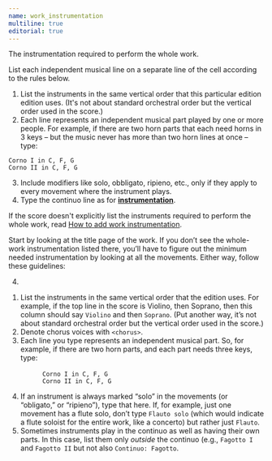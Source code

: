 ```yaml
---
name: work_instrumentation
multiline: true
editorial: true
---
```

The instrumentation required to perform the whole work.

List each independent musical line on a separate line of the cell according to the rules below.

1. List the instruments in the same vertical order that this particular edition edition uses. (It's not about standard orchestral order but the vertical order used in the score.)
2. Each line represents an independent musical part played by one or more people. For example, if there are two horn parts that each need horns in 3 keys – but the music never has more than two horn lines at once – type:
```
Corno I in C, F, G
Corno II in C, F, G
```
3. Include modifiers like solo, obbligato, ripieno, etc., only if they apply to every movement where the instrument plays.
4. Type the continuo line as for **[instrumentation](#instrumentation)**.

If the score doesn't explicitly list the instruments required to perform the whole work, read [How to add work instrumentation](/docs/how-to/add-work-instrumentation).

Start by looking at the title page of the work. If you don’t see the whole-work instrumentation listed there, you’ll have to figure out the minimum needed instrumentation by looking at all the movements. Either way, follow these guidelines:

4. 

<ol class="list list-spaced">
  <li>List the instruments in the same vertical order that the edition uses. For example, if the top line in the score is Violino, then Soprano, then this column should say <code>Violino</code> and then <code>Soprano</code>. (Put another way, it’s not about standard orchestral order but the vertical order used in the score.)</li>
  <li>Denote chorus voices with <code>&lt;chorus&gt;</code>.</li>
  <li>Each line you type represents an independent musical part. So, for example, if there are two horn parts, and each part needs three keys, type:<br>
    <code>
      Corno I in C, F, G
      Corno II in C, F, G
    </code></li>
  <li>If an instrument is always marked “solo” in the movements (or “obligato,” or “ripieno”), type that here. If, for example, just one movement has a flute solo, don’t type <code>Flauto solo</code> (which would indicate a flute soloist for the entire work, like a concerto) but rather just <code>Flauto</code>.</li>
  <li>Sometimes instruments play in the continuo as well as having their own parts. In this case, list them only <em>outside</em> the continuo (e.g., <code>Fagotto I</code> and <code>Fagotto II</code> but not also <code>Continuo: Fagotto</code>.</li>
</ol>